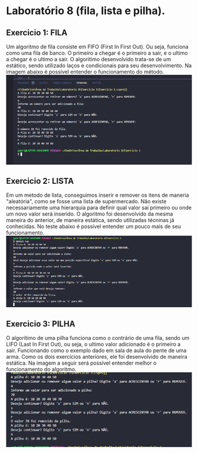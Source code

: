 # Laboratório 8 (fila, lista e pilha).

## Exercicio 1: FILA
Um algoritmo de fila consiste em FIFO (First In First Out). Ou seja, funciona como uma fila de banco. O primeiro a chegar é o primeiro a sair, e o ultimo a chegar é o ultimo a sair.
O algoritimo desenvolvido trata-se de um estático, sendo utilizado laços e condicionais para seu desenvolvimento. Na imagem abaixo é possível entender o funcionamento do método. 
![ex1](https://github.com/AED-PCO/lab-aed-pco-2022-2-gabriellaxdantas/blob/2326265fa48dc1d1669c2a05c6cd0deac7159acc/relatorio/Laboratorio%208/img/Lab8Ex1.png)

## Exercicio 2: LISTA
Em um metodo de lista, conseguimos inserir e remover os itens de maneria "aleatória", como se fosse uma lista de supermercado. Não existe necessariamente uma hierarquia para definir qual valor sai primeiro ou onde um novo valor será inserido. O algoritmo foi desenvolvido da mesma maneira do anterior, de maneira estática, sendo utilizadas técninas já conhecidas. No teste abaixo é possível entender um pouco mais de seu funcionamento.
![ex2](https://github.com/AED-PCO/lab-aed-pco-2022-2-gabriellaxdantas/blob/2326265fa48dc1d1669c2a05c6cd0deac7159acc/relatorio/Laboratorio%208/img/Lab8Ex2.png)

## Exercicio 3: PILHA
O algoritimo de uma pilha funciona como o contrário de uma fila, sendo um LIFO (Last In First Out), ou seja, o ultimo valor adicionado é o primeiro a sair. Funcionando como o exemplo dado em sala de aula do pente de uma arma. Como os dois exercícios anteriores, ele foi desenvolvido de maneira estática. Na imagem a seguir será possível entender melhor o funcionamento do algoritmo.
![ex3](https://github.com/AED-PCO/lab-aed-pco-2022-2-gabriellaxdantas/blob/2326265fa48dc1d1669c2a05c6cd0deac7159acc/relatorio/Laboratorio%208/img/Lab8ex3.png)